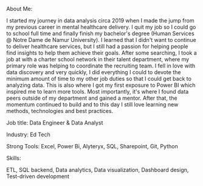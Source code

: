 About Me:

I started my journey in data analysis circa 2019 when I made the jump from my previous career in mental healthcare delivery. I quit my job so I could go to school full time and finally finish my bachelor's degree (Human Services @ Notre Dame de Namur University). I learned that I didn't want to continue to deliver healthcare services, but I still had a passion for helping people find insights to help them achieve their goals.
After some searching, I took a job at with a charter school network in their talent department, where my primary role was helping to coordinate the recruiting team. I fell in love with data discovery and very quickly, I did everything I could to devote the minimum amount of time to my other job duties so that I could get back to analyzing data. This is also where I got my first exposure to Power BI which inspired me to learn more tools. Most importantly, it's where I found data peers outside of my department and gained a mentor. After that, the momentum continued to build and to this day I still love learning new methods, technologies and best practices. 

Job title: Data Engineer & Data Analyst 

Industry: Ed Tech

Strong Tools: Excel, Power Bi, Alyteryx, SQL, Sharepoint, Git, Python

Skills:

ETL, SQL backend, Data analytics, Data visualization, Dashboard design, Test-driven development
